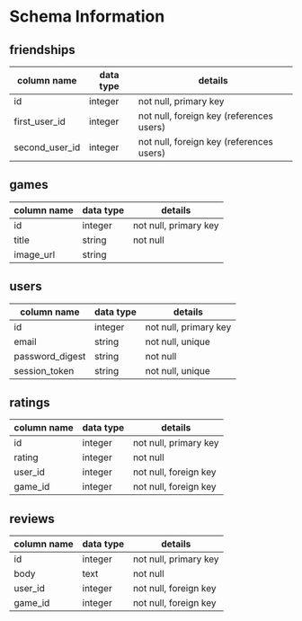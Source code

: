 # Schema Information

## friendships
column name    | data type | details
---------------|-----------|-----------------------
id             | integer   | not null, primary key
first_user_id  | integer   | not null, foreign key (references users)
second_user_id | integer   | not null, foreign key (references users)

## games
column name | data type | details
------------|-----------|-----------------------
id          | integer   | not null, primary key
title       | string    | not null
image_url   | string    | 

## users
column name     | data type | details
----------------|-----------|-----------------------
id              | integer   | not null, primary key
email           | string    | not null, unique
password_digest | string    | not null
session_token   | string    | not null, unique

## ratings
column name | data type | details
------------|-----------|-----------------------
id          | integer   | not null, primary key
rating      | integer   | not null
user_id     | integer   | not null, foreign key
game_id     | integer   | not null, foreign key

## reviews
column name | data type | details
------------|-----------|-----------------------
id          | integer   | not null, primary key
body        | text      | not null
user_id     | integer   | not null, foreign key
game_id     | integer   | not null, foreign key

